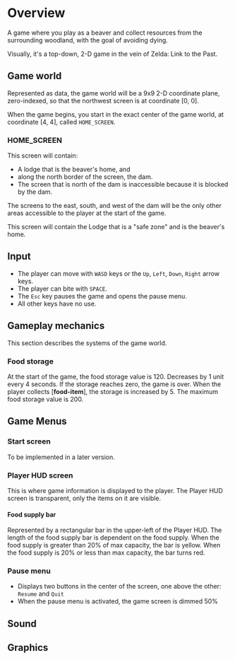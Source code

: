 # Overview
A game where you play as a beaver and collect resources from the surrounding woodland, with the goal of avoiding dying.

Visually, it's a top-down, 2-D game in the vein of Zelda: Link to the Past.

## Game world
Represented as data, the game world will be a 9x9 2-D coordinate plane, zero-indexed, so that the northwest screen is at coordinate [0, 0].

When the game begins, you start in the exact center of the game world, at coordinate [4, 4], called `HOME_SCREEN`.

### HOME_SCREEN
This screen will contain:
- A lodge that is the beaver's home, and
- along the north border of the screen, the dam.
- The screen that is north of the dam is inaccessible because it is blocked by the dam.

The screens to the east, south, and west of the dam will be the only other areas accessible to the player at the start of the game.

This screen will contain the Lodge that is a "safe zone" and is the beaver's home.

## Input
- The player can move with `WASD` keys or the `Up`, `Left`, `Down`, `Right` arrow keys.
- The player can bite with `SPACE`.
- The `Esc` key pauses the game and opens the pause menu.
- All other keys have no use.

## Gameplay mechanics
This section describes the systems of the game world.

### Food storage
At the start of the game, the food storage value is 120.
Decreases by 1 unit every 4 seconds.
If the storage reaches zero, the game is over.
When the player collects [**food-item**], the storage is increased by 5.
The maximum food storage value is 200.

## Game Menus

### Start screen
To be implemented in a later version.

### Player HUD screen
This is where game information is displayed to the player. The Player HUD screen is transparent, only the items on it are visible.

#### Food supply bar
Represented by a rectangular bar in the upper-left of the Player HUD.
The length of the food supply bar is dependent on the food supply.
When the food supply is greater than 20% of max capacity, the bar is yellow.
When the food supply is 20% or less than max capacity, the bar turns red.


### Pause menu
- Displays two buttons in the center of the screen, one above the other: `Resume` and `Quit`
- When the pause menu is activated, the game screen is dimmed 50%



## Sound

## Graphics
